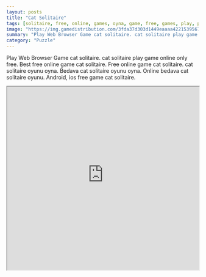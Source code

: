 ```yaml
---
layout: posts
title: "Cat Solitaire"
tags: [solitaire, free, online, games, oyna, game, free, games, play, play, games]
image: "https://img.gamedistribution.com/3fda37d303d1449eaaaa42215395675a-512x512.jpeg"
summary: "Play Web Browser Game cat solitaire. cat solitaire play game online only free. Best free online game cat solitaire. Free online game cat solitaire. cat solitaire oyunu oyna. Bedava cat solitaire oyunu oyna. Online bedava cat solitaire oyunu. Android, ios free game cat solitaire."
category: "Puzzle"
---
```


Play Web Browser Game cat solitaire. cat solitaire play game online only free. Best free online game cat solitaire. Free online game cat solitaire. cat solitaire oyunu oyna. Bedava cat solitaire oyunu oyna. Online bedava cat solitaire oyunu. Android, ios free game cat solitaire.

<iframe width="100%" height="480px;" src="https://html5.gamedistribution.com/3fda37d303d1449eaaaa42215395675a/"></iframe>